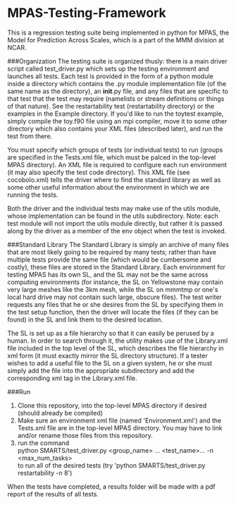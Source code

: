 # MPAS-Testing-Framework
This is a regression testing suite being implemented in python for MPAS, the Model for Prediction Across Scales, which is a part of the MMM division at NCAR.


###Organization
The testing suite is organized thusly: there is a main driver script called test_driver.py which sets up the testing environment and launches all tests. Each test is provided in the form of a python module inside a directory which contains the .py module implementation file (of the same name as the directory), an __init__.py file, and any files that are specific to that test that the test may require (namelists or stream definitions or things of that nature). See the restartability test (restartability directory) or the examples in the Example directory. If you'd like to run the toytest example, simply compile the toy.f90 file using an mpi compiler, move it to some other directory which also contains your XML files (described later), and run the test from there.

You must specify which groups of tests (or individual tests) to run (groups are specified in the Tests.xml file, which must be palced in the top-level MPAS directory). An XML file is required to configure each run environment (it may also specify the test code directory). This XML file (see cocobolo.xml) tells the driver where to find the standard library as well as some other useful information about the environment in which we are running the tests. 

Both the driver and the individual tests may make use of the utils module, whose implementation can be found in the utils subdirectory. Note: each test module will not import the utils module directly, but rather it is passed along by the driver as a member of the env object when the test is invoked.

###Standard Library
The Standard Library is simply an archive of many files that are most likely going to be required by many tests; rather than have multiple tests provide the same file (which would be cumbersome and costly), these files are stored in the Standard Library. Each environment for testing MPAS has its own SL, and the SL may not be the same across computing environments (for instance, the SL on Yellowstone may contain very large meshes like the 3km mesh, while the SL on mmmtmp or one's local hard drive may not contain such large, obscure files). The test writer requests any files that he or she desires from the SL by specifying them in the test setup function, then the driver will locate the files (if they can be found) in the SL and link them to the desired location. 

The SL is set up as a file hierarchy so that it can easily be perused by a human. In order to search through it, the utility makes use of the Library.xml file included in the top level of the SL, which describes the file hierarchy in xml form (it must exactly mirror the SL directory structure). If a tester wishes to add a useful file to the SL on a given system, he or she must simply add the file into the appropriate subdirectory and add the corresponding xml tag in the Library.xml file. 

###Run

1. Clone this repository, into the top-level MPAS directory if desired (should already be compiled)
2. Make sure an environment xml file (named 'Environment.xml') and the Tests.xml file are in the top-level MPAS directory. You may have to link and/or rename those files from this repository.
3. run the command <br>
python SMARTS/test_driver.py \<group_name\> ... \<test_name\>... -n \<max_num_tasks\> <br>
  to run all of the desired tests (try 'python SMARTS/test_driver.py restartability -n 8')

When the tests have completed, a results folder will be made with a pdf report of the results of all tests. 
